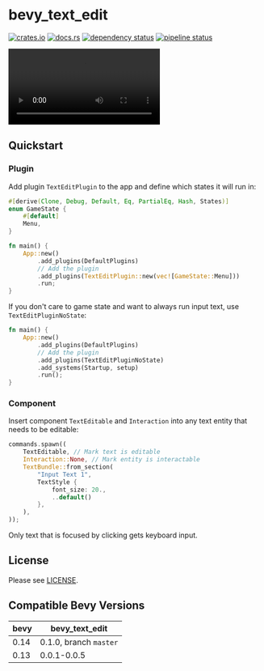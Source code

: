bevy_text_edit
==============

[![crates.io](https://img.shields.io/crates/v/bevy_text_edit)](https://crates.io/crates/bevy_text_edit)
[![docs.rs](https://docs.rs/bevy_text_edit/badge.svg)](https://docs.rs/bevy_text_edit)
[![dependency status](https://deps.rs/repo/gitlab/kimtinh/bevy-text-edit/status.svg)](https://deps.rs/repo/gitlab/kimtinh/bevy-text-edit)
[![pipeline status](https://gitlab.com/kimtinh/bevy-text-edit/badges/master/pipeline.svg)](https://gitlab.com/kimtinh/bevy-text-edit/-/commits/master)

![](https://i.imgur.com/jv6spf4.mp4)

Quickstart
----------

### Plugin

Add plugin `TextEditPlugin` to the app and define which states it will run in:

```rust
#[derive(Clone, Debug, Default, Eq, PartialEq, Hash, States)]
enum GameState {
    #[default]
    Menu,
}

fn main() {
    App::new()
        .add_plugins(DefaultPlugins)
        // Add the plugin
        .add_plugins(TextEditPlugin::new(vec![GameState::Menu]))
        .run;
}
```

If you don't care to game state and want to always run input text, use `TextEditPluginNoState`:

```rust
fn main() {
    App::new()
        .add_plugins(DefaultPlugins)
        // Add the plugin
        .add_plugins(TextEditPluginNoState)
        .add_systems(Startup, setup)
        .run();
}
```

### Component

Insert component `TextEditable` and `Interaction` into any text entity that needs to be editable:

```rust
commands.spawn((
    TextEditable, // Mark text is editable
    Interaction::None, // Mark entity is interactable
    TextBundle::from_section(
        "Input Text 1",
        TextStyle {
            font_size: 20.,
            ..default()
        },
    ),
));
```

Only text that is focused by clicking gets keyboard input.

License
-------

Please see [LICENSE](./LICENSE).


Compatible Bevy Versions
------------------------

| bevy | bevy_text_edit               |
|------|------------------------------|
| 0.14 | 0.1.0, branch `master`       |
| 0.13 | 0.0.1-0.0.5                  |

